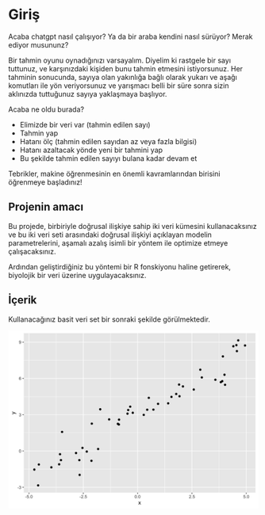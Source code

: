 # Giriş

Acaba chatgpt nasıl çalışıyor? Ya da bir araba kendini nasıl sürüyor? Merak ediyor musununz?

Bir tahmin oyunu oynadığınızı varsayalım. Diyelim ki rastgele bir sayı tuttunuz, ve karşınızdaki kişiden bunu tahmin etmesini istiyorsunuz. Her tahminin sonucunda, sayıya olan yakınlığa bağlı olarak yukarı ve aşağı komutları ile yön veriyorsunuz ve yarışmacı belli bir süre sonra sizin aklınızda tuttuğunuz sayıya yaklaşmaya başlıyor.

Acaba ne oldu burada? 

+ Elimizde bir veri var (tahmin edilen sayı)
+ Tahmin yap 
+ Hatanı ölç (tahmin edilen sayıdan az veya fazla bilgisi)
+ Hatanı azaltacak yönde yeni bir tahmini yap
+ Bu şekilde tahmin edilen sayıyı bulana kadar devam et

Tebrikler, makine öğrenmesinin en önemli kavramlarından birisini öğrenmeye başladınız! 

## Projenin amacı

Bu projede, birbiriyle doğrusal ilişkiye sahip iki veri kümesini kullanacaksınız ve bu iki veri seti arasındaki doğrusal ilişkiyi açıklayan modelin parametrelerini, aşamalı azalış isimli bir yöntem ile optimize etmeye çalışacaksınız. 

Ardından geliştirdiğiniz bu yöntemi bir R fonskiyonu haline getirerek, biyolojik bir veri üzerine uygulayacaksınız.

## İçerik

Kullanacağınız basit veri set bir sonraki şekilde görülmektedir.

![Kullanılacak Veri Seti](fig1.png)
